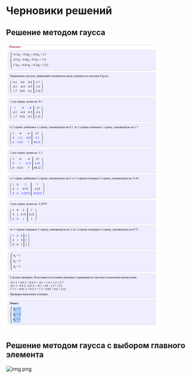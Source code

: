 # Черновики решений

## Решение методом гаусса

![img.png](img.png)

## Решение методом гаусса с выбором главного элемента

![img.png](img-2.png)
